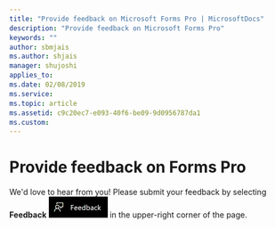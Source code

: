 ```yaml
---
title: "Provide feedback on Microsoft Forms Pro | MicrosoftDocs"
description: "Provide feedback on Microsoft Forms Pro"
keywords: ""
author: sbmjais
ms.author: shjais
manager: shujoshi
applies_to: 
ms.date: 02/08/2019
ms.service: 
ms.topic: article
ms.assetid: c9c20ec7-e093-40f6-be09-9d0956787da1
ms.custom: 
---
```

# Provide feedback on Forms Pro

We'd love to hear from you! Please submit your feedback by selecting **Feedback** ![give feedback](media/feedback.png "Give feedback") in the upper-right corner of the page.  
